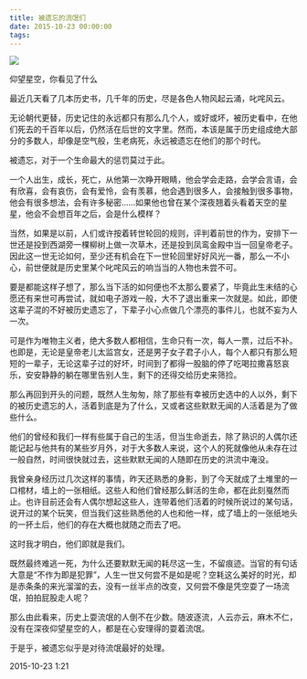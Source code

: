 ```yaml
---
title: 被遗忘的流氓们
date: 2015-10-23 00:00:00
tags:
---
```




![](https://jixiaoyong.github.io/images/20200407230257.jpg)

仰望星空，你看见了什么

最近几天看了几本历史书，几千年的历史，尽是各色人物风起云涌，叱咤风云。

无论朝代更替，历史记住的永远都只有那么几个人，或好或坏，被历史看中，在他们死去的千百年以后，仍然活在后世的文字里。然而，本该是属于历史组成绝大部分的多数人，却像是空气般，生老病死，永远被遗忘在他们的那个时代。

被遗忘，对于一个生命最大的惩罚莫过于此。

一个人出生，成长，死亡，从他第一次睁开眼睛，他会学会走路，会学会言语，会有欣喜，会有哀伤，会有爱怜，会有羡慕，他会遇到很多人，会接触到很多事物，他会有很多想法，会有许多秘密……如果他也曾在某个深夜翘着头看着天空的星星，他会不会想百年之后，会是什么模样？

当然，如果是以前，人们或许按着转世轮回的规则，评判着前世的作为，安排下一世还是投到西湖旁一棵柳树上做一次草木，还是投到凤鸾金殿中当一回皇帝老子。因此这一世无论如何，至少还有机会在下一世轮回里好好风光一番，那么一不小心，前世便就是历史里某个叱咤风云的响当当的人物也未尝不可。

要是都能这样子想了，那么当下活的如何便也不太那么要紧了，毕竟此生未结的心愿还有来世可再尝试，就如电子游戏一般，大不了退出重来一次就是。如此，即使这辈子混的不好被历史遗忘了，下辈子小心点做几个漂亮的事件儿，也就不妄为人一次。

可是作为唯物主义者，绝大多数人都相信，生命只有一次，每人一票，过后不补。也即是，无论是皇帝老儿太监宫女，还是男子女子君子小人，每个人都只有那么短短的一辈子，无论这辈子过的好坏，时间到了都得一股脑的停了吃喝拉撒喜怒哀乐，安安静静的躺在哪里告别人生，剩下的还得交给历史来筛捡。

那么再回到开头的问题，既然人生匆匆，除了那些有幸被历史选中的人以外，剩下的被历史遗忘的人，活着到底是为了什么，又或者这些默默无闻的人活着是为了做些什么。

他们的曾经和我们一样有些属于自己的生活，但当生命逝去，除了熟识的人偶尔还能记起与他共有的某些岁月外，对于大多数人来说，这个人的死就像他从未存在过一般自然，时间很快就过去，这些默默无闻的人随即在历史的洪流中淹没。

我曾亲身经历过几次这样的事情，昨天还熟悉的身影，到了今天就成了土堆里的一口棺材，墙上的一张相纸。这些人和他们曾经那么鲜活的生命，都在此刻戛然而止。也许目前还会有人偶尔想起这些人，连带着他们活着的时候所说过的某句话，说开过的某个玩笑，但当我们这些熟悉他的人也和他一样，成了墙上的一张纸地头的一抔土后，他们的存在大概也就随之而去了吧。

这时我才明白，他们即就是我们。

既然最终难逃一死，为什么还要默默无闻的耗尽这一生，不留痕迹。当官的有句话大意是“不作为即是犯罪”，人生一世又何尝不是如是呢？空耗这么美好的时光，却是赤条条的来光溜溜的去，没有一丝半点的改变，又何尝不像是凭空耍了一场流氓，拍拍屁股走人呢？

那么由此看来，历史上耍流氓的人倒不在少数。随波逐流，人云亦云，麻木不仁，没有在深夜仰望星空的人，都是在心安理得的耍着流氓。

于是乎，被遗忘似乎是对待流氓最好的处理。

2015-10-23  1:21